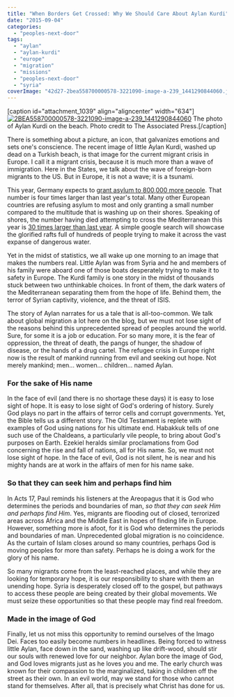 ```yaml
---
title: "When Borders Get Crossed: Why We Should Care About Aylan Kurdi"
date: "2015-09-04"
categories: 
  - "peoples-next-door"
tags: 
  - "aylan"
  - "aylan-kurdi"
  - "europe"
  - "migration"
  - "missions"
  - "peoples-next-door"
  - "syria"
coverImage: "42d27-2bea558700000578-3221090-image-a-239_1441290844060.jpg"
---
```


\[caption id="attachment\_1039" align="aligncenter" width="634"\][![2BEA558700000578-3221090-image-a-239_1441290844060](images/42d27-2bea558700000578-3221090-image-a-239_1441290844060.jpg)](https://keelancook.files.wordpress.com/2020/08/42d27-2bea558700000578-3221090-image-a-239_1441290844060.jpg) The photo of Aylan Kurdi on the beach. Photo credit to The Associated Press.\[/caption\]

There is something about a picture, an icon, that galvanizes emotions and sets one's conscience. The recent image of little Aylan Kurdi, washed up dead on a Turkish beach, is that image for the current migrant crisis in Europe. I call it a migrant crisis, because it is much more than a wave of immigration. Here in the States, we talk about the wave of foreign-born migrants to the US. But in Europe, it is not a wave; it is a tsunami.

This year, Germany expects to [grant asylum to 800,000 more people](http://www.wsj.com/articles/germans-expect-up-to-800-000-people-to-seek-asylum-this-year-1440002063). That number is four times larger than last year's total. Many other European countries are refusing asylum to most and only granting a small number compared to the multitude that is washing up on their shores. Speaking of shores, the number having died attempting to cross the Mediterranean this year is [30 times larger than last year](http://www.usatoday.com/story/news/world/2015/04/21/migrant-deaths-higher/26114589/). A simple google search will showcase the glorified rafts full of hundreds of people trying to make it across the vast expanse of dangerous water.

Yet in the midst of statistics, we all wake up one morning to an image that makes the numbers real. Little Aylan was from Syria and he and members of his family were aboard one of those boats desperately trying to make it to safety in Europe. The Kurdi family is one story in the midst of thousands stuck between two unthinkable choices. In front of them, the dark waters of the Mediterranean separating them from the hope of life. Behind them, the terror of Syrian captivity, violence, and the threat of ISIS.

The story of Aylan narrates for us a tale that is all-too-common. We talk about global migration a lot here on the blog, but we must not lose sight of the reasons behind this unprecedented spread of peoples around the world. Sure, for some it is a job or education. For so many more, it is the fear of oppression, the threat of death, the pangs of hunger, the shadow of disease, or the hands of a drug cartel. The refugee crisis in Europe right now is the result of mankind running from evil and seeking out hope. Not merely mankind; men... women... children... named Aylan.

### For the sake of His name

In the face of evil (and there is no shortage these days) it is easy to lose sight of hope. It is easy to lose sight of God's ordering of history. Surely God plays no part in the affairs of terror cells and corrupt governments. Yet, the Bible tells us a different story. The Old Testament is replete with examples of God using nations for his ultimate end. Habakkuk tells of one such use of the Chaldeans, a particularly vile people, to bring about God's purposes on Earth. Ezekiel heralds similar proclamations from God concerning the rise and fall of nations, all for His name. So, we must not lose sight of hope. In the face of evil, God is not silent, he is near and his mighty hands are at work in the affairs of men for his name sake.

### So that they can seek him and perhaps find him

In Acts 17, Paul reminds his listeners at the Areopagus that it is God who determines the periods and boundaries of man, _so that they can seek Him and perhaps find Him_. Yes, migrants are flooding out of closed, terrorized areas across Africa and the Middle East in hopes of finding life in Europe. However, something more is afoot, for it is God who determines the periods and boundaries of man. Unprecedented global migration is no coincidence. As the curtain of Islam closes around so many countries, perhaps God is moving peoples for more than safety. Perhaps he is doing a work for the glory of his name.

So many migrants come from the least-reached places, and while they are looking for temporary hope, it is our responsibility to share with them an unending hope. Syria is desperately closed off to the gospel, but pathways to access these people are being created by their global movements. We must seize these opportunities so that these people may find real freedom.

### Made in the image of God

Finally, let us not miss this opportunity to remind ourselves of the Imago Dei. Faces too easily become numbers in headlines. Being forced to witness little Aylan, face down in the sand, washing up like drift-wood, should stir our souls with renewed love for our neighbor. Aylan bore the image of God, and God loves migrants just as he loves you and me. The early church was known for their compassion to the marginalized, taking in children off the street as their own. In an evil world, may we stand for those who cannot stand for themselves. After all, that is precisely what Christ has done for us.
